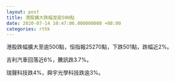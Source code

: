 ```yaml
---
layout: post
title: 港股擴大跌幅至逾500點
date: 2020-07-14 10:47:06.000000000 +08:00
categories: rthk
---
```


港股跌幅擴大至逾500點，恒指報25270點，下跌501點，跌幅近2%。

吉利汽車回落近6%，騰訊跌3.7%。

瑞聲科技跌4%，舜宇光學科技跌逾3%。
